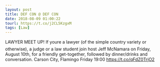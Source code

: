 ```yaml
---
layout: post
title: DEF CON @ DEF CON
date: 2018-08-09 01:00:22
tourl: https://t.co/j2CL5KzgxM
tags: [Law]
---
```

LAWYER MEET UP!
If youre a lawyer (of the simple country variety or otherwise), a judge or a law student join  host Jeff McNamara on Friday, August 10th, for a friendly get-together, followed by dinner/drinks and conversation.
Carson City, Flamingo
Friday 19:00 https://t.co/qFdZ0TrjO2